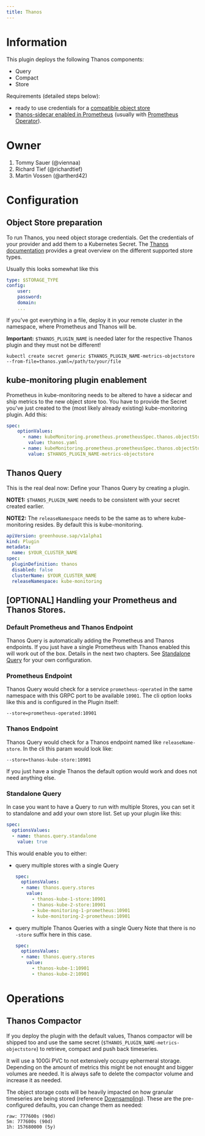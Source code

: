 ```yaml
---
title: Thanos
---
```


# Information

This plugin deploys the following Thanos components:

* Query
* Compact
* Store
<!--* Query Frontend-->
<!--* (Ruler)-->

Requirements (detailed steps below):
* ready to use credentials for a [compatible object store](https://thanos.io/tip/thanos/storage.md/)
* [thanos-sidecar enabled in Prometheus](#kube-monitoring-plugin-enablement) (usually with [Prometheus Operator](https://prometheus-operator.dev/docs/api-reference/api/#monitoring.coreos.com/v1.ThanosSpec)).

# Owner

1. Tommy Sauer (@viennaa) 
2. Richard Tief (@richardtief) 
3. Martin Vossen (@artherd42) 

# Configuration

## Object Store preparation

To run Thanos, you need object storage credentials. Get the credentials of your provider and add them to a Kubernetes Secret. The [Thanos documentation](https://thanos.io/tip/thanos/storage.md/) provides a great overview on the different supported store types.

Usually this looks somewhat like this

```yaml
type: $STORAGE_TYPE
config:
    user:
    password:
    domain:
    ...
```

If you've got everything in a file, deploy it in your remote cluster in the namespace, where Prometheus and Thanos will be.

**Important:** `$THANOS_PLUGIN_NAME` is needed later for the respective Thanos plugin and they must not be different!

```
kubectl create secret generic $THANOS_PLUGIN_NAME-metrics-objectstore --from-file=thanos.yaml=/path/to/your/file
```


## kube-monitoring plugin enablement 

Prometheus in kube-monitoring needs to be altered to have a sidecar and ship metrics to the new object store too. You have to provide the Secret you've just created to the (most likely already existing) kube-monitoring plugin. Add this:

```yaml
spec:
    optionValues:
      - name: kubeMonitoring.prometheus.prometheusSpec.thanos.objectStorageConfig.existingSecret.key
        value: thanos.yaml
      - name: kubeMonitoring.prometheus.prometheusSpec.thanos.objectStorageConfig.existingSecret.name
        value: $THANOS_PLUGIN_NAME-metrics-objectstore
```

## Thanos Query

This is the real deal now: Define your Thanos Query by creating a plugin.

**NOTE1:** `$THANOS_PLUGIN_NAME` needs to be consistent with your secret created earlier.

**NOTE2:** The `releaseNamespace` needs to be the same as to where kube-monitoring resides. By default this is kube-monitoring. 

```yaml
apiVersion: greenhouse.sap/v1alpha1
kind: Plugin
metadata:
  name: $YOUR_CLUSTER_NAME
spec:
  pluginDefinition: thanos
  disabled: false
  clusterName: $YOUR_CLUSTER_NAME 
  releaseNamespace: kube-monitoring
```

## [OPTIONAL] Handling your Prometheus and Thanos Stores.
### Default Prometheus and Thanos Endpoint

Thanos Query is automatically adding the Prometheus and Thanos endpoints. If you just have a single Prometheus with Thanos enabled this will work out of the box. Details in the next two chapters. See [Standalone Query](#standalone-query) for your own configuration.

### Prometheus Endpoint
Thanos Query would check for a service `prometheus-operated` in the same namespace with this GRPC port to be available `10901`. The cli option looks like this and is configured in the Plugin itself:

`--store=prometheus-operated:10901`

### Thanos Endpoint
Thanos Query would check for a Thanos endpoint named like `releaseName-store`. In the cli this param would look like:

`--store=thanos-kube-store:10901`

If you just have a single Thanos the default option would work and does not need anything else.

### Standalone Query

In case you want to have a Query to run with multiple Stores, you can set it to standalone and add your own store list. Set up your plugin like this:

```yaml
spec:
  optionsValues:
  - name: thanos.query.standalone
    value: true
```

This would enable you to either:

* query multiple stores with a single Query
    ```yaml
    spec:
      optionsValues:
      - name: thanos.query.stores
        value:
          - thanos-kube-1-store:10901 
          - thanos-kube-2-store:10901 
          - kube-monitoring-1-prometheus:10901 
          - kube-monitoring-2-prometheus:10901 
    ```
* query multiple Thanos Queries with a single Query
  Note that there is no `-store` suffix here in this case.

    ```yaml
    spec:
      optionsValues:
      - name: thanos.query.stores
        value:
          - thanos-kube-1:10901
          - thanos-kube-2:10901
    ```

# Operations

## Thanos Compactor

If you deploy the plugin with the default values, Thanos compactor will be shipped too and use the same secret (`$THANOS_PLUGIN_NAME-metrics-objectstore`) to retrieve, compact and push back timeseries.

It will use a 100Gi PVC to not extensively occupy ephermeral storage. Depending on the amount of metrics this might be not enought and bigger volumes are needed. It is always safe to delete the compactor volume and increase it as needed. 

The object storage costs will be heavily impacted on how granular timeseries are being stored (reference [Downsampling](https://thanos.io/tip/components/compact.md/#downsampling)). These are the pre-configured defaults, you can change them as needed:

```
raw: 777600s (90d)
5m: 777600s (90d)
1h: 157680000 (5y)
```
